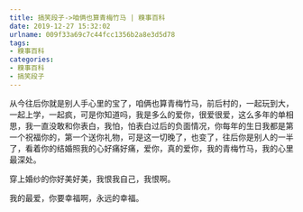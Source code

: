```yaml
---
title: 搞笑段子->咱俩也算青梅竹马 | 糗事百科
date: 2019-12-27 15:32:02
urlname: 009f33a69c7c44fcc1356b2a8e3d5d78
tags: 
- 糗事百科
categories:
- 糗事百科
- 搞笑段子
---
```

从今往后你就是别人手心里的宝了，咱俩也算青梅竹马，前后村的，一起玩到大，一起上学，一起疯，可是你知道吗，我是多么的爱你，很爱很爱，这么多年的单相思，我一直没敢和你表白，我怕，怕表白过后的负面情况，你每年的生日我都是第一个祝福你的，第一个送你礼物，可是这一切晚了，也变了，往后你是别人的一半了，看着你的结婚照我的心好痛好痛，爱你，真的爱你，我的青梅竹马，我的心里最深处。

穿上婚纱的你好美好美，我恨我自己，我恨啊。

我的最爱，你要幸福啊，永远的幸福。


